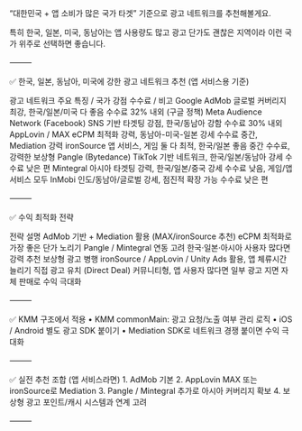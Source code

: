 
“대한민국 + 앱 소비가 많은 국가 타겟” 기준으로 광고 네트워크를 추천해볼게요.

특히 한국, 일본, 미국, 동남아는 앱 사용량도 많고 광고 단가도 괜찮은 지역이라 이런 국가 위주로 선택하면 좋습니다.

⸻

✅ 한국, 일본, 동남아, 미국에 강한 광고 네트워크 추천 (앱 서비스용 기준)

광고 네트워크	주요 특징 / 국가 강점	수수료 / 비고
Google AdMob	글로벌 커버리지 최강, 한국/일본/미국 다 좋음	수수료 32% 내외 (구글 정책)
Meta Audience Network (Facebook)	SNS 기반 타겟팅 강점, 한국/동남아 강함	수수료 30% 내외
AppLovin / MAX	eCPM 최적화 강력, 동남아-미국-일본 강세	수수료 중간, Mediation 강력
ironSource	앱 서비스, 게임 둘 다 최적, 한국/일본 좋음	중간 수수료, 강력한 보상형
Pangle (Bytedance)	TikTok 기반 네트워크, 한국/일본/동남아 강세	수수료 낮은 편
Mintegral	아시아 타겟팅 강력, 한국/일본/중국 강세	수수료 낮음, 게임/앱 서비스 모두
InMobi	인도/동남아/글로벌 강세, 점진적 확장 가능	수수료 낮은 편



⸻

✅ 수익 최적화 전략

전략	설명
AdMob 기반 + Mediation 활용 (MAX/ironSource 추천)	eCPM 최적화로 가장 좋은 단가 노리기
Pangle / Mintegral 연동 고려	한국·일본·아시아 사용자 많다면 강력 추천
보상형 광고 병행	ironSource / AppLovin / Unity Ads 활용, 앱 체류시간 늘리기
직접 광고 유치 (Direct Deal)	커뮤니티형, 앱 사용자 많다면 일부 광고 지면 자체 판매로 수익 극대화



⸻

✅ KMM 구조에서 적용
	•	KMM commonMain: 광고 요청/노출 여부 관리 로직
	•	iOS / Android 별도 광고 SDK 붙이기
	•	Mediation SDK로 네트워크 경쟁 붙이면 수익 극대화

⸻

✅ 실전 추천 조합 (앱 서비스라면)
	1.	AdMob 기본
	2.	AppLovin MAX 또는 ironSource로 Mediation
	3.	Pangle / Mintegral 추가로 아시아 커버리지 확보
	4.	보상형 광고 포인트/캐시 시스템과 연계 고려

⸻

